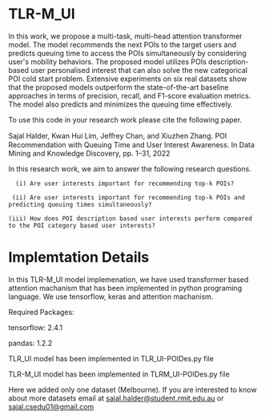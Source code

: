 # TLR-M_UI
In this work, we propose a multi-task, multi-head attention transformer model. The model recommends the next POIs to the target users and predicts queuing time to access the POIs simultaneously by considering user's mobility behaviors. The proposed model utilizes POIs description-based user personalised interest that can also solve the new categorical POI cold start problem. Extensive experiments on six real datasets show that the proposed models outperform the state-of-the-art baseline approaches in terms of precision, recall, and F1-score evaluation metrics. The model also predicts and minimizes the queuing time effectively.


To use this code in your research work please cite the following paper.  


Sajal Halder, Kwan Hui Lim, Jeﬀrey Chan, and Xiuzhen Zhang. POI Recommendation with Queuing Time and User Interest Awareness. In Data Mining and Knowledge
Discovery, pp. 1–31, 2022

In this research work, we aim to answer the following research questions. 
  
      (i) Are user interests important for recommending top-k POIs?

     (ii) Are user interests important for recommending top-k POIs and predicting queuing times simultaneously?

    (iii) How does POI description based user interests perform compared to the POI category based user interests? 



# Implemtation Details
In this TLR-M_UI model implemenation, we have used transformer based attention machanism that has been implemented in python programing language. We use tensorflow, keras and attention machanism. 

Required Packages:

tensorflow: 2.4.1

pandas: 1.2.2

TLR_UI model has been implemented in TLR_UI-POIDes.py file

TLR-M_UI model has been implemented in TLRM_UI-POIDes.py file


Here we added only one dataset (Melbourne). If you are interested to know about more datasets email at sajal.halder@student.rmit.edu.au or sajal.csedu01@gmail.com
